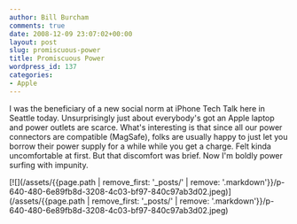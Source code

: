 ```yaml
---
author: Bill Burcham
comments: true
date: 2008-12-09 23:07:02+00:00
layout: post
slug: promiscuous-power
title: Promiscuous Power
wordpress_id: 137
categories:
- Apple
---
```


I was the beneficiary of a new social norm at iPhone Tech Talk here in Seattle today. Unsurprisingly just about everybody's got an Apple laptop and power outlets are scarce. What's interesting is that since all our power connectors are compatible (MagSafe), folks are usually happy to just let you borrow their power supply for a while while you get a charge. Felt kinda uncomfortable at first. But that discomfort was brief. Now I'm boldly power surfing with impunity.


[![](/assets/{{page.path | remove_first: '_posts/' | remove: '.markdown'}}/p-640-480-6e89fb8d-3208-4c03-bf97-840c97ab3d02.jpeg)](/assets/{{page.path | remove_first: '_posts/' | remove: '.markdown'}}/p-640-480-6e89fb8d-3208-4c03-bf97-840c97ab3d02.jpeg)

